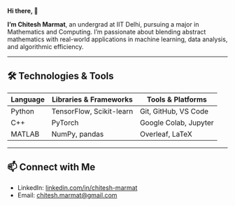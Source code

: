 **Hi there, 👋**

**I’m Chitesh Marmat**, an undergrad at IIT Delhi, pursuing a major in Mathematics and Computing. I’m passionate about blending abstract mathematics with real-world applications in machine learning, data analysis, and algorithmic efficiency.
<!--
---

## 🔭 Currently Working On

- Training an image generation model for thermal images using custom datasets and one-shot captioning techniques.
- Developing a BERT-based disaster tweet classifier to improve real-world crisis detection.
- Prototyping enhancements to my Robotic Arm project showcased at the Open House exhibition.
-->
---
<!--
This README outlines my GitHub profile details. Use HTML comments to embed notes that won't render on the page.

## 🌱 I'm Learning

- Advanced courses in Probability & Stochastic Processes, Real & Complex Analysis, and Optimization Methods
- Cybersecurity and ethical hacking fundamentals
---
-->


## 🛠️ Technologies & Tools

| Language       | Libraries & Frameworks     | Tools & Platforms       |
| -------------- | -------------------------- | ----------------------- |
| Python         | TensorFlow, Scikit-learn   | Git, GitHub, VS Code    |
| C++            | PyTorch                    | Google Colab, Jupyter   |
| MATLAB         | NumPy, pandas              | Overleaf, LaTeX         |

---

## 📫 Connect with Me

- LinkedIn: [linkedin.com/in/chitesh-marmat](https://linkedin.com/in/chitesh-marmat)
- Email: chitesh.marmat@gmail.com

<!--
**chiteshmarmat/chiteshmarmat** is a ✨ _special_ ✨ repository because its `README.md` (this file) appears on your GitHub profile.
-->
